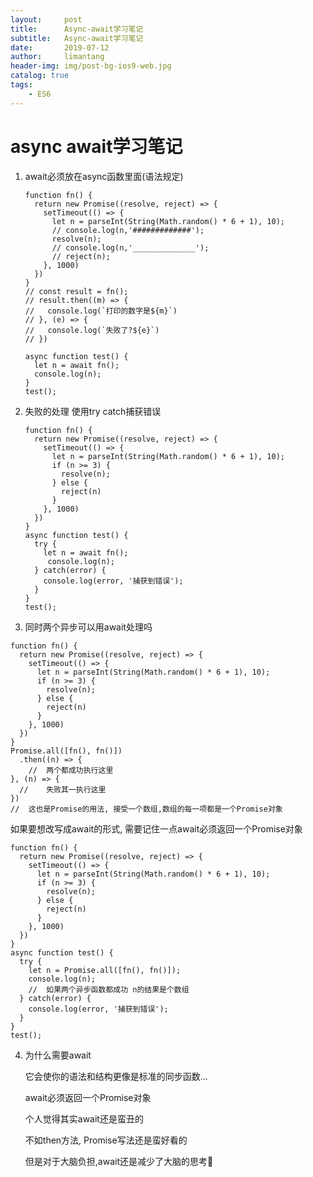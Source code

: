 ```yaml
---
layout:     post
title:      Async-await学习笔记
subtitle:   Async-await学习笔记
date:       2019-07-12
author:     limantang
header-img: img/post-bg-ios9-web.jpg
catalog: true
tags:
    - ES6
---
```


# async await学习笔记

1. await必须放在async函数里面(语法规定)

   ```tsx
   function fn() {
     return new Promise((resolve, reject) => {
       setTimeout(() => {
         let n = parseInt(String(Math.random() * 6 + 1), 10);
         // console.log(n,'#############');
         resolve(n);
         // console.log(n,'______________');
         // reject(n);
       }, 1000)
     })
   }
   // const result = fn();
   // result.then((m) => {
   //   console.log(`打印的数字是${m}`)
   // }, (e) => {
   //   console.log(`失败了?${e}`)
   // })
   
   async function test() {
     let n = await fn();
     console.log(n);
   }
   test();
   ```

2. 失败的处理 使用try catch捕获错误

   ```tsx
   function fn() {
     return new Promise((resolve, reject) => {
       setTimeout(() => {
         let n = parseInt(String(Math.random() * 6 + 1), 10);
         if (n >= 3) {
           resolve(n);
         } else {
           reject(n)
         }
       }, 1000)
     })
   }
   async function test() {
     try {
       let n = await fn();
     	console.log(n);
     } catch(error) {
       console.log(error, '捕获到错误');
     }
   }
   test();
   ```

3. 同时两个异步可以用await处理吗

```tsx
function fn() {
  return new Promise((resolve, reject) => {
    setTimeout(() => {
      let n = parseInt(String(Math.random() * 6 + 1), 10);
      if (n >= 3) {
        resolve(n);
      } else {
        reject(n)
      }
    }, 1000)
  })
}
Promise.all([fn(), fn()])
  .then((n) => {
  	//	两个都成功执行这里
}, (n) => {
  //	失败其一执行这里
})
//	这也是Promise的用法, 接受一个数组,数组的每一项都是一个Promise对象
```

如果要想改写成await的形式, 需要记住一点await必须返回一个Promise对象

```tsx
function fn() {
  return new Promise((resolve, reject) => {
    setTimeout(() => {
      let n = parseInt(String(Math.random() * 6 + 1), 10);
      if (n >= 3) {
        resolve(n);
      } else {
        reject(n)
      }
    }, 1000)
  })
}
async function test() {
  try {
    let n = Promise.all([fn(), fn()]);
  	console.log(n);
    //	如果两个异步函数都成功 n的结果是个数组
  } catch(error) {
    console.log(error, '捕获到错误');
  }
}
test();
```

4. 为什么需要await

   它会使你的语法和结构更像是标准的同步函数...

   await必须返回一个Promise对象

   个人觉得其实await还是蛮丑的

   不如then方法, Promise写法还是蛮好看的

   但是对于大脑负担,await还是减少了大脑的思考🤔
